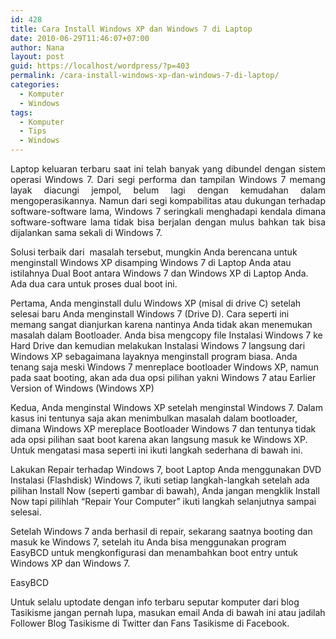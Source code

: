 ```yaml
---
id: 428
title: Cara Install Windows XP dan Windows 7 di Laptop
date: 2010-06-29T11:46:07+07:00
author: Nana
layout: post
guid: https://localhost/wordpress/?p=403
permalink: /cara-install-windows-xp-dan-windows-7-di-laptop/
categories:
  - Komputer
  - Windows
tags:
  - Komputer
  - Tips
  - Windows
---
```

<p style="text-align: justify;">
  Laptop keluaran terbaru saat ini telah banyak yang dibundel dengan sistem operasi Windows 7. Dari segi performa dan tampilan Windows 7 memang layak diacungi jempol, belum lagi dengan kemudahan dalam mengoperasikannya. Namun dari segi kompabilitas atau dukungan terhadap software-software lama, Windows 7 seringkali menghadapi kendala dimana software-software lama tidak bisa berjalan dengan mulus bahkan tak bisa dijalankan sama sekali di Windows 7.
</p>

Solusi terbaik dari  masalah tersebut, mungkin Anda berencana untuk menginstall Windows XP disamping Windows 7 di Laptop Anda atau istilahnya Dual Boot antara Windows 7 dan Windows XP di Laptop Anda. Ada dua cara untuk proses dual boot ini.

Pertama, Anda menginstall dulu Windows XP (misal di drive C) setelah selesai baru Anda menginstall Windows 7 (Drive D). Cara seperti ini memang sangat dianjurkan karena nantinya Anda tidak akan menemukan masalah dalam Bootloader. Anda bisa mengcopy file Instalasi Windows 7 ke Hard Drive dan kemudian melakukan Instalasi Windows 7 langsung dari Windows XP sebagaimana layaknya menginstall program biasa. Anda tenang saja meski Windows 7 menreplace bootloader Windows XP, namun pada saat booting, akan ada dua opsi pilihan yakni Windows 7 atau Earlier Version of Windows (Windows XP)

Kedua, Anda menginstal Windows XP setelah menginstal Windows 7. Dalam kasus ini tentunya saja akan menimbulkan masalah dalam bootloader, dimana Windows XP mereplace Bootloader Windows 7 dan tentunya tidak ada opsi pilihan saat boot karena akan langsung masuk ke Windows XP. Untuk mengatasi masa seperti ini ikuti langkah sederhana di bawah ini.

Lakukan Repair terhadap Windows 7, boot Laptop Anda menggunakan DVD Instalasi (Flashdisk) Windows 7, ikuti setiap langkah-langkah setelah ada pilihan Install Now (seperti gambar di bawah), Anda jangan mengklik Install Now tapi pilihlah “Repair Your Computer” ikuti langkah selanjutnya sampai selesai.

Setelah Windows 7 anda berhasil di repair, sekarang saatnya booting dan masuk ke Windows 7, setelah itu Anda bisa menggunakan program EasyBCD untuk mengkonfigurasi dan menambahkan boot entry untuk Windows XP dan Windows 7.

EasyBCD

Untuk selalu uptodate dengan info terbaru seputar komputer dari blog Tasikisme jangan pernah lupa, masukan email Anda di bawah ini atau jadilah Follower Blog Tasikisme di Twitter dan Fans Tasikisme di Facebook.